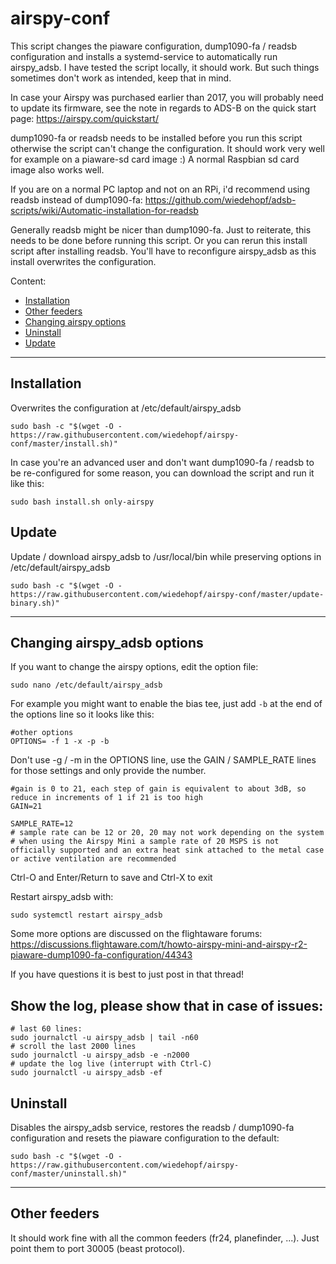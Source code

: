 # airspy-conf

This script changes the piaware configuration, dump1090-fa / readsb configuration and installs a systemd-service to automatically run airspy_adsb.
I have tested the script locally, it should work. But such things sometimes don't work as intended, keep that in mind.

In case your Airspy was purchased earlier than 2017, you will probably need to update its firmware, see the note in regards to ADS-B on the quick start page: https://airspy.com/quickstart/

dump1090-fa or readsb needs to be installed before you run this script otherwise the script can't change the configuration.
It should work very well for example on a piaware-sd card image :)
A normal Raspbian sd card image also works well.

If you are on a normal PC laptop and not on an RPi, i'd recommend using readsb instead of dump1090-fa:
https://github.com/wiedehopf/adsb-scripts/wiki/Automatic-installation-for-readsb

Generally readsb might be nicer than dump1090-fa. Just to reiterate, this needs to be done before running this script.
Or you can rerun this install script after installing readsb. You'll have to reconfigure airspy_adsb as this install overwrites the configuration.

Content:

* [Installation](https://github.com/wiedehopf/airspy-conf#installation)
* [Other feeders](https://github.com/wiedehopf/airspy-conf#other-feeders)
* [Changing airspy options](https://github.com/wiedehopf/airspy-conf#Changing-airspy_adsb-options)
* [Uninstall](https://github.com/wiedehopf/airspy-conf#Uninstall)
* [Update](https://github.com/wiedehopf/airspy-conf#Update)

---

## Installation

Overwrites the configuration at /etc/default/airspy_adsb

```shell
sudo bash -c "$(wget -O - https://raw.githubusercontent.com/wiedehopf/airspy-conf/master/install.sh)"
```

In case you're an advanced user and don't want dump1090-fa / readsb to be re-configured for some reason, you can download the script and run it like this:

```shell
sudo bash install.sh only-airspy
```

## Update

Update / download airspy_adsb to /usr/local/bin while preserving options in /etc/default/airspy_adsb

```shell
sudo bash -c "$(wget -O - https://raw.githubusercontent.com/wiedehopf/airspy-conf/master/update-binary.sh)"
```


---

## Changing airspy_adsb options

If you want to change the airspy options, edit the option file:

```shell
sudo nano /etc/default/airspy_adsb
```

For example you might want to enable the bias tee, just add `-b` at the end of the options line so it looks like this:

```shell
#other options
OPTIONS= -f 1 -x -p -b
```

Don't use -g / -m in the OPTIONS line, use the GAIN / SAMPLE_RATE lines for those settings and only provide the number.

```shell
#gain is 0 to 21, each step of gain is equivalent to about 3dB, so reduce in increments of 1 if 21 is too high
GAIN=21

SAMPLE_RATE=12
# sample rate can be 12 or 20, 20 may not work depending on the system
# when using the Airspy Mini a sample rate of 20 MSPS is not officially supported and an extra heat sink attached to the metal case or active ventilation are recommended
```

Ctrl-O and Enter/Return to save and Ctrl-X to exit

Restart airspy_adsb with:

```shell
sudo systemctl restart airspy_adsb
```

Some more options are discussed on the flightaware forums:
https://discussions.flightaware.com/t/howto-airspy-mini-and-airspy-r2-piaware-dump1090-fa-configuration/44343

If you have questions it is best to just post in that thread!

## Show the log, please show that in case of issues:
```shell
# last 60 lines:
sudo journalctl -u airspy_adsb | tail -n60
# scroll the last 2000 lines
sudo journalctl -u airspy_adsb -e -n2000
# update the log live (interrupt with Ctrl-C)
sudo journalctl -u airspy_adsb -ef
```

## Uninstall

Disables the airspy_adsb service, restores the readsb / dump1090-fa configuration and resets the piaware configuration to the default:

```shell
sudo bash -c "$(wget -O - https://raw.githubusercontent.com/wiedehopf/airspy-conf/master/uninstall.sh)"
```

---

## Other feeders

It should work fine with all the common feeders (fr24, planefinder, ...).
Just point them to port 30005 (beast protocol).

